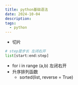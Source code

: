 ```yaml
---
title: python基础语法
date: 2024-10-04
description:
tags:
  - python
---
```

- 切片
```python
# step是步长 左闭右开
list[start:end:step] 
```
- for i in range (a,b) 左闭右开
- 升序排列函数
	- sorted(list, reverse = True)